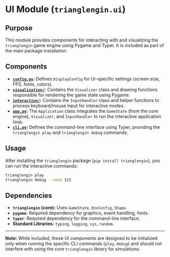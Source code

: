 

# UI Module (`trianglengin.ui`)

## Purpose

This module provides components for interacting with and visualizing the `trianglengin` game engine using Pygame and Typer. It is included as part of the main package installation.

## Components

-   **[`config.py`](config.py):** Defines `DisplayConfig` for UI-specific settings (screen size, FPS, fonts, colors).
-   **[`visualization/`](visualization/README.md):** Contains the `Visualizer` class and drawing functions responsible for rendering the game state using Pygame.
-   **[`interaction/`](interaction/README.md):** Contains the `InputHandler` class and helper functions to process keyboard/mouse input for interactive modes.
-   **[`app.py`](app.py):** The `Application` class integrates the `GameState` (from the core engine), `Visualizer`, and `InputHandler` to run the interactive application loop.
-   **[`cli.py`](cli.py):** Defines the command-line interface using Typer, providing the `trianglengin play` and `trianglengin debug` commands.

## Usage

After installing the `trianglengin` package (`pip install trianglengin`), you can run the interactive commands:

```bash
trianglengin play
trianglengin debug --seed 123
```

## Dependencies

-   **`trianglengin` (core):** Uses `GameState`, `EnvConfig`, `Shape`.
-   **`pygame`**: Required dependency for graphics, event handling, fonts.
-   **`typer`**: Required dependency for the command-line interface.
-   **Standard Libraries:** `typing`, `logging`, `sys`, `random`.

---

**Note:** While included, these UI components are designed to be initialized only when running the specific CLI commands (`play`, `debug`) and should not interfere with using the core `trianglengin` library for simulations.
